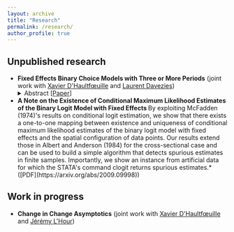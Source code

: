 ```yaml
---
layout: archive
title: "Research"
permalink: /research/
author_profile: true
---
```



## Unpublished research

<ul>
 <li><b>Fixed Effects Binary Choice Models with Three or More Periods</b> (joint work with <a href="https://faculty.crest.fr/xdhaultfoeuille/">Xavier D'Haultfœuille</a> and <a href="http://www.crest.fr/ses.php?user=2986)">Laurent Davezies</a>)
<details><summary>Abstract [<a href="https://arxiv.org/abs/2009.08108">Paper</a>] </summary>
<p>
<em>We consider fixed effects binary choice models with a fixed number of periods T and without a large support condition on the regressors. If the time-varying unobserved terms are i.i.d. with known distribution F, Chamberlianin (2010) shows that the common slope parameter is point-identified if and only if F is logistic. However, he considers in his proof only T=2. We show that actually, the result does not generalize to T>2: the common slope parameter and some parameters of the distribution of the shocks can be identified when F belongs to a family including the logit distribution. Identification is based on a conditional moment restriction. We give necessary and sufficient conditions on the covariates for this restriction to identify the parameters. In addition, we show that under mild conditions, the corresponding GMM estimator reaches the semiparametric efficiency bound when T=3.
 </em>
</p>
</details>
 </li>
 <li> <b> A Note on the Existence of Conditional Maximum Likelihood Estimates of the Binary Logit Model with Fixed Effects </b>
  By exploiting McFadden (1974)'s results on conditional logit estimation, we show that there exists a one-to-one mapping between existence and uniqueness of conditional maximum likelihood estimates of the binary logit model with fixed effects and the spatial configuration of data points. Our results extend those in Albert and Anderson (1984) for the cross-sectional case and can be used to build a simple algorithm that detects spurious estimates in finite samples. Importantly, we show an instance from artificial data for which the STATA's command clogit returns spurious estimates.* ([PDF](https://arxiv.org/abs/2009.09998))
 </li>
 </ul>



## Work in progress

- **Change in Change Asymptotics** (joint work with [Xavier D'Haultfœuille](https://faculty.crest.fr/xdhaultfoeuille/) and [Jérémy L'Hour](https://sites.google.com/site/jeremylhour/))
